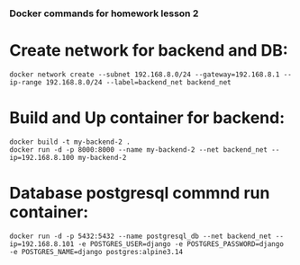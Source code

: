 ### Docker commands for homework lesson 2

# Create network for backend and DB:
`docker network create --subnet 192.168.8.0/24 --gateway=192.168.8.1 --ip-range 192.168.8.0/24 --label=backend_net backend_net`

# Build and Up container for backend:
```
docker build -t my-backend-2 .
docker run -d -p 8000:8000 --name my-backend-2 --net backend_net --ip=192.168.8.100 my-backend-2
```

# Database postgresql commnd run container:
`docker run -d -p 5432:5432 --name postgresql_db --net backend_net --ip=192.168.8.101 -e POSTGRES_USER=django -e POSTGRES_PASSWORD=django  -e POSTGRES_NAME=django postgres:alpine3.14`
